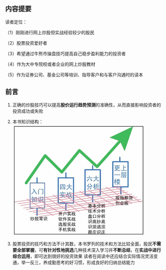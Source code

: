## 内容提要

读者定位：

（1）刚刚进行网上炒股但实战经验较少的股民

（2）股票投资爱好者

（3）希望通过牛熊市操盘技巧提高自己稳步盈利能力的投资者

（4）作为大中专院校或者企业的网上炒股教材

（5）作为证券公司、基金公司等培训、指导客户和与客户沟通时的读本

## 前言

1. 正确的炒股技巧可以提高**股价运行趋势预测**的准确性，从而直接影响投资者的投资成功或失败
2. 本书知识结构：
   <img src="image/知识结构.jpg" style="zoom:60%;" />

3. 股票投资的技巧和方法不计其数，本书罗列的技术和方法比较全面，股民**不需要全部掌握**，可**有针对性地挑选**几种技术深入学习并**不断总结**，在**实战中进行综合运用**，即可达到很好的投资效果
   读者在阅读中还应结合实际情况灵活变通，举一反三，养成勤思考的好习惯，形成良好的归纳总结能力

